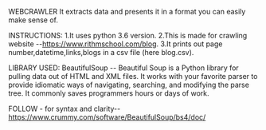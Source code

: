 WEBCRAWLER 
It extracts data and presents it in a format you can easily make sense of.

INSTRUCTIONS:
1.It uses python 3.6 version.
2.This is made for crawling website --https://www.rithmschool.com/blog.
3.It prints out page number,datetime,links,blogs in a csv file (here blog.csv).

LIBRARY USED:
BeautifulSoup -- 
    Beautiful Soup is a Python library for pulling data out of HTML and XML files.
    It works with your favorite parser to provide idiomatic ways of navigating, searching, and modifying the parse tree.
    It commonly saves programmers hours or days of work.

FOLLOW - 
for syntax and clarity-- https://www.crummy.com/software/BeautifulSoup/bs4/doc/ 
